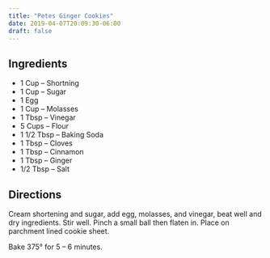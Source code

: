 ```yaml
---
title: "Petes Ginger Cookies"
date: 2019-04-07T20:09:30-06:00
draft: false
---
```


## Ingredients
- 1 Cup – Shortning
- 1 Cup – Sugar
- 1 Egg
- 1 Cup – Molasses
- 1 Tbsp – Vinegar
- 5 Cups – Flour
- 1 1/2 Tbsp – Baking Soda
- 1 Tbsp – Cloves
- 1 Tbsp – Cinnamon
- 1 Tbsp – Ginger
- 1/2 Tbsp – Salt

## Directions
Cream shortening and sugar, add egg, molasses, and vinegar, beat well and dry ingredients. Stir well. Pinch a small ball then flaten in. Place on parchment lined cookie sheet.

Bake 375° for 5 – 6 minutes.